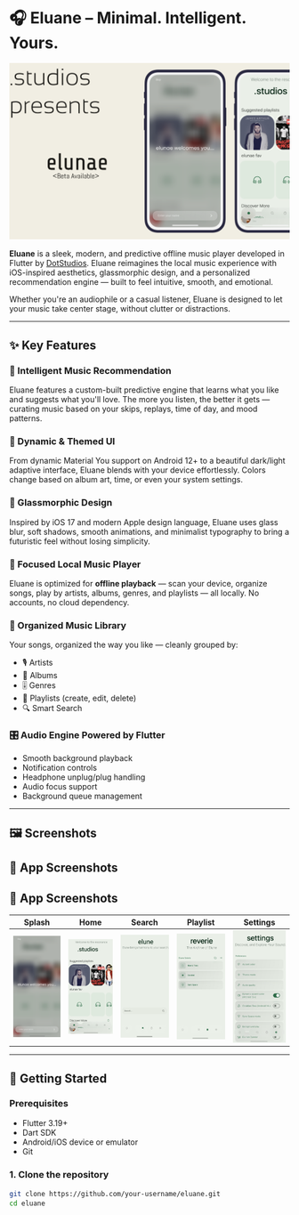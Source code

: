 # 🎧 Eluane – Minimal. Intelligent. Yours.

![Eluane Banner](screenshots/banner.png)

**Eluane** is a sleek, modern, and predictive offline music player developed in Flutter by [DotStudios](https://github.com/your-username). Eluane reimagines the local music experience with iOS-inspired aesthetics, glassmorphic design, and a personalized recommendation engine — built to feel intuitive, smooth, and emotional.

Whether you're an audiophile or a casual listener, Eluane is designed to let your music take center stage, without clutter or distractions.

---

## ✨ Key Features

### 🔮 Intelligent Music Recommendation
Eluane features a custom-built predictive engine that learns what you like and suggests what you'll love. The more you listen, the better it gets — curating music based on your skips, replays, time of day, and mood patterns.

### 🌙 Dynamic & Themed UI
From dynamic Material You support on Android 12+ to a beautiful dark/light adaptive interface, Eluane blends with your device effortlessly. Colors change based on album art, time, or even your system settings.

### 💠 Glassmorphic Design
Inspired by iOS 17 and modern Apple design language, Eluane uses glass blur, soft shadows, smooth animations, and minimalist typography to bring a futuristic feel without losing simplicity.

### 🎵 Focused Local Music Player
Eluane is optimized for **offline playback** — scan your device, organize songs, play by artists, albums, genres, and playlists — all locally. No accounts, no cloud dependency.

### 📁 Organized Music Library
Your songs, organized the way you like — cleanly grouped by:
- 🎙 Artists
- 💽 Albums
- 🎚 Genres
- 📝 Playlists (create, edit, delete)
- 🔍 Smart Search

### 🎛️ Audio Engine Powered by Flutter
- Smooth background playback
- Notification controls
- Headphone unplug/plug handling
- Audio focus support
- Background queue management

---

## 🖼 Screenshots
## 📸 App Screenshots

## 📸 App Screenshots

| Splash                       | Home                             | Search                             | Playlist                             | Settings                             |
|------------------------------|----------------------------------|------------------------------------|--------------------------------------|--------------------------------------|
| ![Splash](screenshots/0.png) | ![Home](screenshots/1_light.png) | ![Search](screenshots/2_light.png) | ![Playlist](screenshots/3_light.png) | ![Settings](screenshots/4_light.png) |

---

## 🚀 Getting Started

### Prerequisites

- Flutter 3.19+
- Dart SDK
- Android/iOS device or emulator
- Git

### 1. Clone the repository

```bash
git clone https://github.com/your-username/eluane.git
cd eluane
